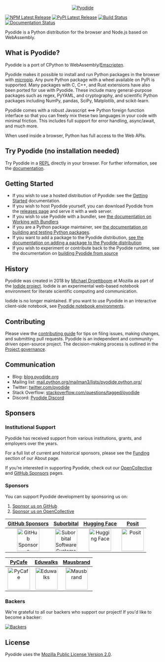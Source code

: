 <div align="center">
  <a href="https://github.com/pyodide/pyodide">
  <img src="./docs/_static/img/pyodide-logo-readme.png" alt="Pyodide">
  </a>
</div>

[![NPM Latest Release](https://img.shields.io/npm/v/pyodide)](https://www.npmjs.com/package/pyodide)
[![PyPI Latest Release](https://img.shields.io/pypi/v/pyodide-py.svg)](https://pypi.org/project/pyodide-py/)
[![Build Status](https://circleci.com/gh/pyodide/pyodide.png)](https://circleci.com/gh/pyodide/pyodide)
[![Documentation Status](https://readthedocs.org/projects/pyodide/badge/?version=stable)](https://pyodide.readthedocs.io/?badge=stable)

Pyodide is a Python distribution for the browser and Node.js based on WebAssembly.

## What is Pyodide?

Pyodide is a port of CPython to WebAssembly/[Emscripten](https://emscripten.org/).

Pyodide makes it possible to install and run Python packages in the browser with
[micropip](https://micropip.pyodide.org/). Any pure Python package with a wheel
available on PyPi is supported. Many packages with C, C++, and Rust extensions
have also been ported for use with Pyodide. These include many general-purpose
packages such as regex, PyYAML, and cryptography, and scientific Python packages
including NumPy, pandas, SciPy, Matplotlib, and scikit-learn.

Pyodide comes with a robust Javascript ⟺ Python foreign function interface so
that you can freely mix these two languages in your code with minimal friction.
This includes full support for error handling, async/await, and much more.

When used inside a browser, Python has full access to the Web APIs.

## Try Pyodide (no installation needed)

Try Pyodide in a
[REPL](https://pyodide.org/en/stable/console.html) directly in
your browser. For further information, see the
[documentation](https://pyodide.org/en/stable/).

## Getting Started

- If you wish to use a hosted distribution of Pyodide: see the [Getting
  Started](https://pyodide.org/en/stable/usage/quickstart.html) documentation.
- If you wish to host Pyodide yourself, you can download Pyodide from the [releases
  page](https://github.com/pyodide/pyodide/releases/) and serve it with a web server.
- If you wish to use Pyodide with a bundler, see [the documentation on Working with
  Bundlers](https://pyodide.org/en/stable/usage/working-with-bundlers.html)
- If you are a Python package maintainer, see [the documentation on building and testing Python
  packages](https://pyodide.org/en/stable/development/building-and-testing-packages.html).
- If you want to add a package to the Pyodide distribution, [see the documentation on adding
  a package to the Pyodide distribution](https://pyodide.org/en/stable/development/new-packages.html)
- If you wish to experiment or contribute back to the Pyodide runtime, see the documentation on
  [building Pyodide from source](https://pyodide.org/en/stable/development/building-from-sources.html)

## History

Pyodide was created in 2018 by [Michael Droettboom](https://github.com/mdboom)
at Mozilla as part of the [Iodide
project](https://github.com/iodide-project/iodide). Iodide is an experimental
web-based notebook environment for literate scientific computing and
communication.

Iodide is no longer maintained. If you want to use Pyodide in an interactive
client-side notebook, see [Pyodide notebook
environments](https://pyodide.org/en/stable/project/related-projects.html#notebook-environments-ides-repls).

## Contributing

Please view the [contributing
guide](https://pyodide.org/en/stable/development/contributing.html) for tips
on filing issues, making changes, and submitting pull requests. Pyodide is an
independent and community-driven open-source project. The decision-making
process is outlined in the [Project
governance](https://pyodide.org/en/stable/project/governance.html).

## Communication

- Blog: [blog.pyodide.org](https://blog.pyodide.org/)
- Mailing list: [mail.python.org/mailman3/lists/pyodide.python.org/](https://mail.python.org/mailman3/lists/pyodide.python.org/)
- Twitter: [twitter.com/pyodide](https://twitter.com/pyodide)
- Stack Overflow: [stackoverflow.com/questions/tagged/pyodide](https://stackoverflow.com/questions/tagged/pyodide)
- Discord: [Pyodide Discord](https://dsc.gg/pyodide)

## Sponsers

### Institutional Support

Pyodide has received support from various institutions, grants, and employers over the years.

For a full list of current and historical sponsors, please see the [Funding](https://pyodide.org/en/stable/project/about.html#funding) section of our About page.

If you’re interested in supporting Pyodide, check out our [OpenCollective](https://opencollective.com/pyodide) and [GitHub Sponsors](https://github.com/sponsors/pyodide) pages.

### Sponsors

You can support Pyodide development by sponsoring us on:
1. [Sponsor us on GitHub](https://github.com/sponsors/pyodide)
2. [Sponsor us on OpenCollective](https://opencollective.com/pyodide#sponsor)

| [GitHub Sponsors](https://github.com/sponsors) | [Suborbital](https://suborbital.dev) | [Hugging Face](https://huggingface.co) | [Posit](https://posit.co) |
|:---:|:---:|:---:|:---:|
| <img src="https://github.githubassets.com/assets/GitHub-Mark-ea2971cee799.png" alt="GitHub Sponsors" width="72" height="72"> | <img src="https://avatars.githubusercontent.com/u/54323182?s=200&v=4" alt="Suborbital Software Systems" width="72" height="72"> | <img src="https://huggingface.co/front/assets/huggingface_logo-noborder.svg" alt="Hugging Face" width="72" height="72"> | <img src="https://posit.co/wp-content/uploads/2022/10/thumbnail-63.jpg" alt="Posit" width="72" height="72"> |

| [PyCafe](https://py.cafe) | [Eduwalks](https://opencollective.com/eduwalks) | [Mausbrand](https://mausbrand.com) |
|:---:|:---:|:---:|
| <img src="https://py.cafe/logos/pycafe_logo.png" alt="PyCafe" width="72" height="72" style="background:white;"> | <img src="https://dummyimage.com/72x72/ffffff/000000.png&text=E" alt="Eduwalks" width="72" height="72"> | <img src="https://www.mausbrand.com/static/images/banner.jpg" alt="Mausbrand" width="72" height="72"> |

### Backers

We're grateful to all our backers who support our project! If you'd like to become a backer:

<a href="https://opencollective.com/pyodide#backers" target="_blank">
  <img src="https://opencollective.com/pyodide/backers.svg?width=890" alt="Backers">
</a>

## License

Pyodide uses the [Mozilla Public License Version
2.0](https://choosealicense.com/licenses/mpl-2.0/).
